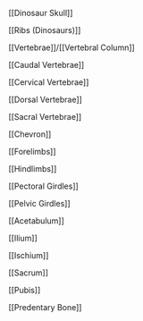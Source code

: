 [[Dinosaur Skull]]

[[Ribs (Dinosaurs)]]

[[Vertebrae]]/[[Vertebral Column]]

[[Caudal Vertebrae]]

[[Cervical Vertebrae]]

[[Dorsal Vertebrae]]

[[Sacral Vertebrae]]

[[Chevron]]

[[Forelimbs]]

[[Hindlimbs]]

[[Pectoral Girdles]]

[[Pelvic Girdles]]

[[Acetabulum]]

[[Ilium]]

[[Ischium]]

[[Sacrum]]

[[Pubis]]

[[Predentary Bone]]